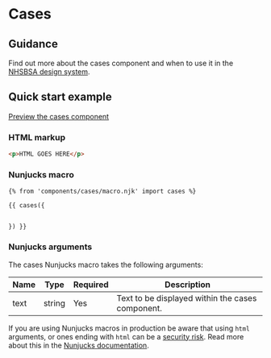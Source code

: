# Cases

## Guidance

Find out more about the cases component and when to use it in the [NHSBSA design system](#).

## Quick start example

[Preview the cases component](#)

### HTML markup

```html
<p>HTML GOES HERE</p>
```

### Nunjucks macro

```
{% from 'components/cases/macro.njk' import cases %}

{{ cases({
  
  
}) }}
```

### Nunjucks arguments

The cases Nunjucks macro takes the following arguments:

| Name             | Type     | Required  | Description |
| -----------------|----------|-----------|-------------|
| text             | string   | Yes       | Text to be displayed within the cases component. |

If you are using Nunjucks macros in production be aware that using `html` arguments, or ones ending with `html` can be a [security risk](https://developer.mozilla.org/en-US/docs/Glossary/Cross-site_scripting). Read more about this in the [Nunjucks documentation](https://mozilla.github.io/nunjucks/api.html#user-defined-templates-warning).

